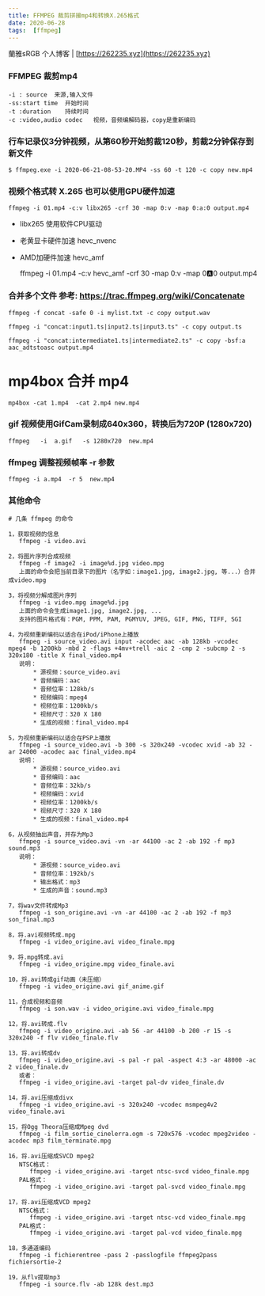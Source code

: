 ```yaml
---
title: FFMPEG 裁剪拼接mp4和转换X.265格式
date: 2020-06-28
tags:  [ffmpeg]
---
```


蘭雅sRGB 个人博客 | [https://262235.xyz](https://262235.xyz)

### FFMPEG 裁剪mp4

```
-i : source  来源,输入文件
-ss:start time  开始时间
-t :duration    持续时间
-c :video,audio codec   视频，音频编解码器，copy是重新编码
```

### 行车记录仪3分钟视频，从第60秒开始剪裁120秒，剪裁2分钟保存到新文件
	$ ffmpeg.exe -i 2020-06-21-08-53-20.MP4 -ss 60 -t 120 -c copy new.mp4

### 视频个格式转 X.265  也可以使用GPU硬件加速
	ffmpeg -i 01.mp4 -c:v libx265 -crf 30 -map 0:v -map 0:a:0 output.mp4 

- libx265  使用软件CPU驱动
- 老黄显卡硬件加速  hevc_nvenc
- AMD加硬件加速     hevc_amf

  ffmpeg -i 01.mp4 -c:v hevc_amf -crf 30 -map 0:v -map 0:a:0 output.mp4 

### 合并多个文件 参考: https://trac.ffmpeg.org/wiki/Concatenate

	ffmpeg -f concat -safe 0 -i mylist.txt -c copy output.wav

	ffmpeg -i "concat:input1.ts|input2.ts|input3.ts" -c copy output.ts

	ffmpeg -i "concat:intermediate1.ts|intermediate2.ts" -c copy -bsf:a aac_adtstoasc output.mp4


# mp4box 合并 mp4
	mp4box -cat 1.mp4  -cat 2.mp4 new.mp4

### gif 视频使用GifCam录制成640x360，转换后为720P (1280x720)
	ffmpeg   -i  a.gif   -s 1280x720  new.mp4

### ffmpeg 调整视频帧率 -r 参数
	ffmpeg -i a.mp4  -r 5  new.mp4

### 其他命令 
```
# 几条 ffmpeg 的命令
	
1，获取视频的信息
   ffmpeg -i video.avi

2，将图片序列合成视频
   ffmpeg -f image2 -i image%d.jpg video.mpg
   上面的命令会把当前目录下的图片（名字如：image1.jpg, image2.jpg, 等...）合并成video.mpg

3，将视频分解成图片序列
   ffmpeg -i video.mpg image%d.jpg
   上面的命令会生成image1.jpg, image2.jpg, ...
   支持的图片格式有：PGM, PPM, PAM, PGMYUV, JPEG, GIF, PNG, TIFF, SGI

4，为视频重新编码以适合在iPod/iPhone上播放
   ffmpeg -i source_video.avi input -acodec aac -ab 128kb -vcodec mpeg4 -b 1200kb -mbd 2 -flags +4mv+trell -aic 2 -cmp 2 -subcmp 2 -s 320x180 -title X final_video.mp4
   说明：
       * 源视频：source_video.avi
       * 音频编码：aac
       * 音频位率：128kb/s
       * 视频编码：mpeg4
       * 视频位率：1200kb/s
       * 视频尺寸：320 X 180
       * 生成的视频：final_video.mp4

5，为视频重新编码以适合在PSP上播放
   ffmpeg -i source_video.avi -b 300 -s 320x240 -vcodec xvid -ab 32 -ar 24000 -acodec aac final_video.mp4
   说明：
       * 源视频：source_video.avi
       * 音频编码：aac
       * 音频位率：32kb/s
       * 视频编码：xvid
       * 视频位率：1200kb/s
       * 视频尺寸：320 X 180
       * 生成的视频：final_video.mp4

6，从视频抽出声音，并存为Mp3
   ffmpeg -i source_video.avi -vn -ar 44100 -ac 2 -ab 192 -f mp3 sound.mp3
   说明：
       * 源视频：source_video.avi
       * 音频位率：192kb/s
       * 输出格式：mp3
       * 生成的声音：sound.mp3

7，将wav文件转成Mp3
   ffmpeg -i son_origine.avi -vn -ar 44100 -ac 2 -ab 192 -f mp3 son_final.mp3

8，将.avi视频转成.mpg
   ffmpeg -i video_origine.avi video_finale.mpg

9，将.mpg转成.avi
   ffmpeg -i video_origine.mpg video_finale.avi

10，将.avi转成gif动画（未压缩）
   ffmpeg -i video_origine.avi gif_anime.gif

11，合成视频和音频
   ffmpeg -i son.wav -i video_origine.avi video_finale.mpg

12，将.avi转成.flv
   ffmpeg -i video_origine.avi -ab 56 -ar 44100 -b 200 -r 15 -s 320x240 -f flv video_finale.flv

13，将.avi转成dv
   ffmpeg -i video_origine.avi -s pal -r pal -aspect 4:3 -ar 48000 -ac 2 video_finale.dv
   或者：
   ffmpeg -i video_origine.avi -target pal-dv video_finale.dv

14，将.avi压缩成divx
   ffmpeg -i video_origine.avi -s 320x240 -vcodec msmpeg4v2 video_finale.avi

15，将Ogg Theora压缩成Mpeg dvd
   ffmpeg -i film_sortie_cinelerra.ogm -s 720x576 -vcodec mpeg2video -acodec mp3 film_terminate.mpg

16，将.avi压缩成SVCD mpeg2
   NTSC格式：
      ffmpeg -i video_origine.avi -target ntsc-svcd video_finale.mpg
   PAL格式：
      ffmpeg -i video_origine.avi -target pal-svcd video_finale.mpg

17，将.avi压缩成VCD mpeg2
   NTSC格式：
      ffmpeg -i video_origine.avi -target ntsc-vcd video_finale.mpg
   PAL格式：
      ffmpeg -i video_origine.avi -target pal-vcd video_finale.mpg

18，多通道编码
   ffmpeg -i fichierentree -pass 2 -passlogfile ffmpeg2pass fichiersortie-2

19，从flv提取mp3
   ffmpeg -i source.flv -ab 128k dest.mp3
```
